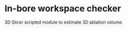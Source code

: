 In-bore workspace checker
=========================

3D Slicer scripted module to estimate 3D ablation volume.
